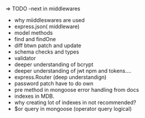=> TODO
-next in middlewares

- why miiddleswares are used
- express.json( middleware)
- model methods
- find and findOne
- diff btwn patch and update
- schema checks and types
- validator
- deeper understanding of bcrypt
- deeper understanding of jwt npm and tokens....
- express.Router (deep understandign)
- password patch have to do own
- pre method in mongoose error handling from docs
- indexes in MDB.
- why creating lot of indexes in not recommended?
- $or query in mongoose (operator query logical)
